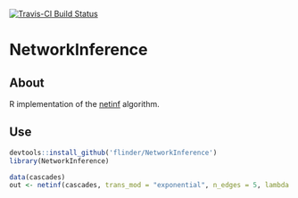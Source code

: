[![Travis-CI Build Status](https://travis-ci.org/flinder/NetworkInference.svg?branch=master)](https://travis-ci.org/flinder/NetworkInference)

# NetworkInference

## About

R implementation of the [netinf](http://snap.stanford.edu/netinf/) algorithm.

## Use
```R
devtools::install_github('flinder/NetworkInference')
library(NetworkInference)

data(cascades)
out <- netinf(cascades, trans_mod = "exponential", n_edges = 5, lambda = 1)
```